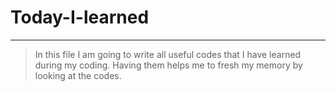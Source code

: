 # Today-I-learned
***
> In this file I am going to write all useful codes that I have learned during my coding. Having them helps me to fresh my memory by looking at the codes.

